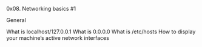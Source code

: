 0x08. Networking basics #1

General

What is localhost/127.0.0.1
What is 0.0.0.0
What is /etc/hosts
How to display your machine’s active network interfaces

